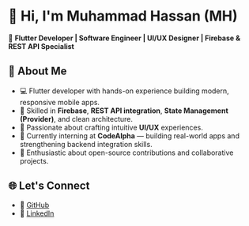 # 👋 Hi, I'm Muhammad Hassan (MH)

🎯 **Flutter Developer | Software Engineer | UI/UX Designer | Firebase & REST API Specialist**

## 🚀 About Me

- 💻 Flutter developer with hands-on experience building modern, responsive mobile apps.
- 🔧 Skilled in **Firebase**, **REST API integration**, **State Management (Provider)**, and clean architecture.
- 🎨 Passionate about crafting intuitive **UI/UX** experiences.
- 🌱 Currently interning at **CodeAlpha** — building real-world apps and strengthening backend integration skills.
- 🤝 Enthusiastic about open-source contributions and collaborative projects.

## 🌐 Let's Connect

- 📎 [GitHub](https://github.com/MH-MuhammadHassan)
- 💼 [LinkedIn](https://www.linkedin.com/in/mh-muhammadhassan/)
